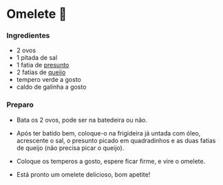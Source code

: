 # Omelete :egg:

### Ingredientes

- 2 ovos
- 1 pitada de sal
- 1 fatia de [presunto](https://blog.tudogostoso.com.br/noticias/presunto-e-apresuntado/)
- 2 fatias de [queijo](https://blog.tudogostoso.com.br/cardapios/receitas-de-queijo-e-presunto/)
- tempero verde a gosto
- caldo de galinha a gosto

### Preparo	

- Bata os 2 ovos, pode ser na batedeira ou não.

- Após ter batido bem, coloque-o na frigideira já untada com óleo, acrescente o sal, o presunto picado em quadradinhos e as duas fatias de queijo (não  precisa picar o queijo).

- Coloque os temperos a gosto, espere ficar firme, e vire o omelete.

- Está pronto um omelete delicioso, bom apetite!